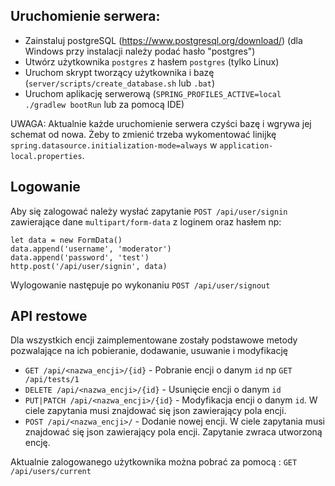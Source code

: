 Uruchomienie serwera:
-
- Zainstaluj postgreSQL (https://www.postgresql.org/download/) (dla Windows przy instalacji należy podać hasło "postgres")
- Utwórz użytkownika `postgres` z hasłem `postgres` (tylko Linux)
- Uruchom skrypt tworzący użytkownika i bazę (`server/scripts/create_database.sh` lub `.bat`)
- Uruchom aplikację serwerową (`SPRING_PROFILES_ACTIVE=local ./gradlew bootRun` lub za pomocą IDE)

UWAGA: Aktualnie każde uruchomienie serwera czyści bazę i wgrywa jej schemat od nowa.
Żeby to zmienić trzeba wykomentować linijkę  `spring.datasource.initialization-mode=always` w `application-local.properties`.

Logowanie
-
Aby się zalogować należy wysłać zapytanie
`POST /api/user/signin` zawierające dane `multipart/form-data` z loginem oraz hasłem np:
````
let data = new FormData()
data.append('username', 'moderator')
data.append('password', 'test')
http.post('/api/user/signin', data)
````
Wylogowanie następuje po wykonaniu `POST /api/user/signout`

API restowe
-
Dla wszystkich encji zaimplementowane zostały podstawowe metody pozwalające na ich pobieranie, dodawanie, usuwanie i modyfikację

- `GET /api/<nazwa_encji>/{id}` - Pobranie encji o danym `id` np `GET /api/tests/1`
- `DELETE /api/<nazwa_encji>/{id}` - Usunięcie encji o danym `id` 
- `PUT|PATCH /api/<nazwa_encji>/{id}` - Modyfikacja encji o danym `id`. W ciele zapytania musi znajdować się json zawierający pola encji.
- `POST /api/<nazwa_encji>/` - Dodanie nowej encji. W ciele zapytania musi znajdować się json zawierający pola encji. Zapytanie zwraca utworzoną encję.

Aktualnie zalogowanego użytkownika można pobrać za pomocą : `GET /api/users/current`


